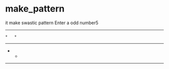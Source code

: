 # make_pattern
it make swastic pattern
Enter a odd number5
* * *   *
    *   *
* * * * * 
*   *
*   * * * 
